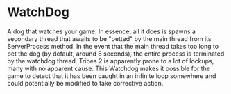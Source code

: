 WatchDog
=====

A dog that watches your game. In essence, all it does is spawns a secondary thread that awaits to be "petted" by the main thread from its ServerProcess method. In the event that the main thread takes too long to pet the dog (by default, around 8 seconds), the entire process is terminated by the watchdog thread. Tribes 2 is apparently prone to a lot of lockups, many with no apparent cause. This Watchdog makes it possible for the game to detect that it has been caught in an infinite loop somewhere and could potentially be modified to take corrective action.
